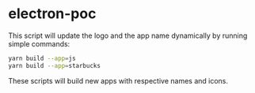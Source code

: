 # electron-poc

This script will update the logo and the app name dynamically by running simple commands:

```sh
yarn build --app=js
yarn build --app=starbucks
```

These scripts will build new apps with respective names and icons.
